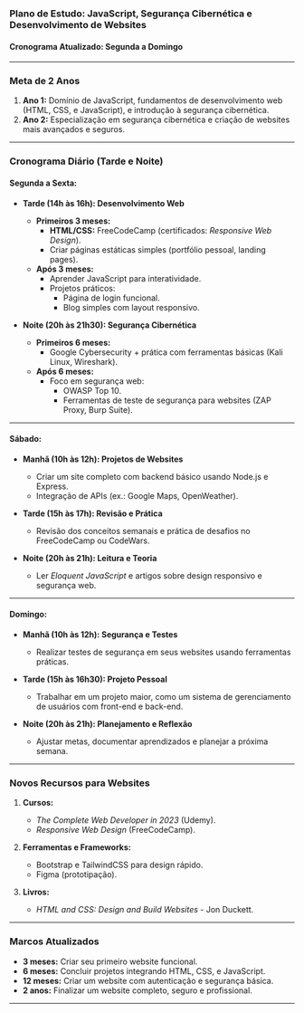 ### **Plano de Estudo: JavaScript, Segurança Cibernética e Desenvolvimento de Websites**  
#### **Cronograma Atualizado: Segunda a Domingo**

---

### **Meta de 2 Anos**
1. **Ano 1:** Domínio de JavaScript, fundamentos de desenvolvimento web (HTML, CSS, e JavaScript), e introdução à segurança cibernética.  
2. **Ano 2:** Especialização em segurança cibernética e criação de websites mais avançados e seguros.  

---

### **Cronograma Diário (Tarde e Noite)**  
#### **Segunda a Sexta:**
- **Tarde (14h às 16h): Desenvolvimento Web**
  - **Primeiros 3 meses:**  
    - **HTML/CSS:** FreeCodeCamp (certificados: *Responsive Web Design*).  
    - Criar páginas estáticas simples (portfólio pessoal, landing pages).  
  - **Após 3 meses:**  
    - Aprender JavaScript para interatividade.  
    - Projetos práticos:  
      - Página de login funcional.  
      - Blog simples com layout responsivo.  

- **Noite (20h às 21h30): Segurança Cibernética**  
  - **Primeiros 6 meses:**  
    - Google Cybersecurity + prática com ferramentas básicas (Kali Linux, Wireshark).  
  - **Após 6 meses:**  
    - Foco em segurança web:  
      - OWASP Top 10.  
      - Ferramentas de teste de segurança para websites (ZAP Proxy, Burp Suite).  

---

#### **Sábado:**
- **Manhã (10h às 12h): Projetos de Websites**  
  - Criar um site completo com backend básico usando Node.js e Express.  
  - Integração de APIs (ex.: Google Maps, OpenWeather).  

- **Tarde (15h às 17h): Revisão e Prática**  
  - Revisão dos conceitos semanais e prática de desafios no FreeCodeCamp ou CodeWars.  

- **Noite (20h às 21h): Leitura e Teoria**  
  - Ler *Eloquent JavaScript* e artigos sobre design responsivo e segurança web.  

---

#### **Domingo:**
- **Manhã (10h às 12h): Segurança e Testes**  
  - Realizar testes de segurança em seus websites usando ferramentas práticas.  

- **Tarde (15h às 16h30): Projeto Pessoal**  
  - Trabalhar em um projeto maior, como um sistema de gerenciamento de usuários com front-end e back-end.  

- **Noite (20h às 21h): Planejamento e Reflexão**  
  - Ajustar metas, documentar aprendizados e planejar a próxima semana.  

---

### **Novos Recursos para Websites**
1. **Cursos:**  
   - *The Complete Web Developer in 2023* (Udemy).  
   - *Responsive Web Design* (FreeCodeCamp).  

2. **Ferramentas e Frameworks:**  
   - Bootstrap e TailwindCSS para design rápido.  
   - Figma (prototipação).  

3. **Livros:**  
   - *HTML and CSS: Design and Build Websites* - Jon Duckett.  

---

### **Marcos Atualizados**
- **3 meses:** Criar seu primeiro website funcional.  
- **6 meses:** Concluir projetos integrando HTML, CSS, e JavaScript.  
- **12 meses:** Criar um website com autenticação e segurança básica.  
- **2 anos:** Finalizar um website completo, seguro e profissional.

---
